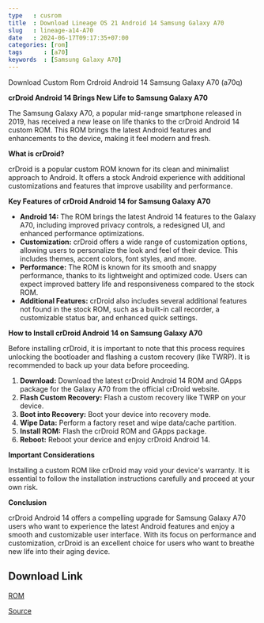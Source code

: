 ```yaml
---
type   : cusrom
title  : Download Lineage OS 21 Android 14 Samsung Galaxy A70
slug   : lineage-a14-A70
date   : 2024-06-17T09:17:35+07:00
categories: [rom]
tags      : [a70]
keywords  : [Samsung Galaxy A70]
---
```


Download Custom Rom Crdroid Android 14 Samsung Galaxy A70 (a70q)

**crDroid Android 14 Brings New Life to Samsung Galaxy A70**

The Samsung Galaxy A70, a popular mid-range smartphone released in 2019, has received a new lease on life thanks to the crDroid Android 14 custom ROM. This ROM brings the latest Android features and enhancements to the device, making it feel modern and fresh.

**What is crDroid?**

crDroid is a popular custom ROM known for its clean and minimalist approach to Android. It offers a stock Android experience with additional customizations and features that improve usability and performance.

**Key Features of crDroid Android 14 for Samsung Galaxy A70**

* **Android 14:** The ROM brings the latest Android 14 features to the Galaxy A70, including improved privacy controls, a redesigned UI, and enhanced performance optimizations.
* **Customization:** crDroid offers a wide range of customization options, allowing users to personalize the look and feel of their device. This includes themes, accent colors, font styles, and more.
* **Performance:** The ROM is known for its smooth and snappy performance, thanks to its lightweight and optimized code. Users can expect improved battery life and responsiveness compared to the stock ROM.
* **Additional Features:** crDroid also includes several additional features not found in the stock ROM, such as a built-in call recorder, a customizable status bar, and enhanced quick settings.

**How to Install crDroid Android 14 on Samsung Galaxy A70**

Before installing crDroid, it is important to note that this process requires unlocking the bootloader and flashing a custom recovery (like TWRP). It is recommended to back up your data before proceeding.

1. **Download:** Download the latest crDroid Android 14 ROM and GApps package for the Galaxy A70 from the official crDroid website.
2. **Flash Custom Recovery:** Flash a custom recovery like TWRP on your device.
3. **Boot into Recovery:** Boot your device into recovery mode.
4. **Wipe Data:** Perform a factory reset and wipe data/cache partition.
5. **Install ROM:** Flash the crDroid ROM and GApps package.
6. **Reboot:** Reboot your device and enjoy crDroid Android 14.

**Important Considerations**

Installing a custom ROM like crDroid may void your device's warranty. It is essential to follow the installation instructions carefully and proceed at your own risk.

**Conclusion**

crDroid Android 14 offers a compelling upgrade for Samsung Galaxy A70 users who want to experience the latest Android features and enjoy a smooth and customizable user interface. With its focus on performance and customization, crDroid is an excellent choice for users who want to breathe new life into their aging device.


## Download Link
[ROM](https://sourceforge.net/projects/crdroid/files/a70q/10.x/)

[Source](https://crdroid.net/a70q/9)
